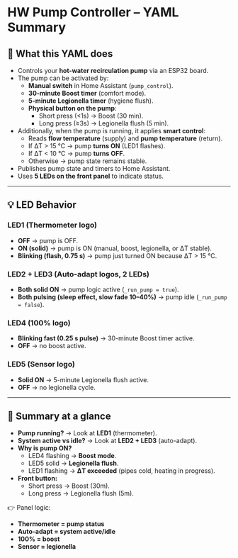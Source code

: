 # HW Pump Controller – YAML Summary

## 🔧 What this YAML does
- Controls your **hot-water recirculation pump** via an ESP32 board.  
- The pump can be activated by:
  - **Manual switch** in Home Assistant (`pump_control`).  
  - **30-minute Boost timer** (comfort mode).  
  - **5-minute Legionella timer** (hygiene flush).  
  - **Physical button on the pump**:
     - Short press (<1s) → Boost (30 min).  
     - Long press (≥3s) → Legionella flush (5 min).  
- Additionally, when the pump is running, it applies **smart control**:
  - Reads **flow temperature** (supply) and **pump temperature** (return).  
  - If ΔT > 15 °C → pump **turns ON** (LED1 flashes).  
  - If ΔT < 10 °C → pump **turns OFF**.  
  - Otherwise → pump state remains stable.  
- Publishes pump state and timers to Home Assistant.  
- Uses **5 LEDs on the front panel** to indicate status.

---

## 💡 LED Behavior

### **LED1 (Thermometer logo)**
- **OFF** → pump is OFF.  
- **ON (solid)** → pump is ON (manual, boost, legionella, or ΔT stable).  
- **Blinking (flash, 0.75 s)** → pump just turned ON because ΔT > 15 °C.  

### **LED2 + LED3 (Auto-adapt logos, 2 LEDs)**
- **Both solid ON** → pump logic active (`_run_pump = true`).  
- **Both pulsing (sleep effect, slow fade 10–40%)** → pump idle (`_run_pump = false`).  

### **LED4 (100% logo)**
- **Blinking fast (0.25 s pulse)** → 30-minute Boost timer active.  
- **OFF** → no boost active.  

### **LED5 (Sensor logo)**
- **Solid ON** → 5-minute Legionella flush active.  
- **OFF** → no legionella cycle.  

---

## 🎯 Summary at a glance
- **Pump running?** → Look at **LED1** (thermometer).  
- **System active vs idle?** → Look at **LED2 + LED3** (auto-adapt).  
- **Why is pump ON?**
  - LED4 flashing → **Boost mode**.  
  - LED5 solid → **Legionella flush**.  
  - LED1 flashing → **ΔT exceeded** (pipes cold, heating in progress).  
- **Front button:**
  - Short press → Boost (30m).  
  - Long press → Legionella flush (5m).  

👉 Panel logic:  
- **Thermometer = pump status**  
- **Auto-adapt = system active/idle**  
- **100% = boost**  
- **Sensor = legionella**

